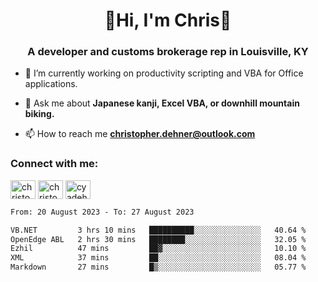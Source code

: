 <div class="main">
<h1 align="center">🌟Hi, I'm Chris🌟</h1>
<h3 align="center">A developer and customs brokerage rep in Louisville, KY</h3>

- 🔭 I’m currently working on productivity scripting and VBA for Office applications.

- 💬 Ask me about **Japanese kanji, Excel VBA, or downhill mountain biking.**

- 📫 How to reach me **christopher.dehner@outlook.com**

<h3 align="left">Connect with me:</h3>
<p align="left">
<a href="https://linkedin.com/in/christopherdehnerii" target="blank"><img align="center" src="https://cdn.jsdelivr.net/npm/simple-icons@3.0.1/icons/linkedin.svg" alt="christopherdehnerii" height="30" width="40" /></a>
<a href="https://fb.com/christopherdehnerii" target="blank"><img align="center" src="https://cdn.jsdelivr.net/npm/simple-icons@3.0.1/icons/facebook.svg" alt="christopherdehnerii" height="30" width="40" /></a>
<a href="https://instagram.com/cyadehn" target="blank"><img align="center" src="https://cdn.jsdelivr.net/npm/simple-icons@3.0.1/icons/instagram.svg" alt="cyadehn" height="30" width="40" /></a>
</p>

<!--START_SECTION:waka-->

```txt
From: 20 August 2023 - To: 27 August 2023

VB.NET         3 hrs 10 mins   ██████████░░░░░░░░░░░░░░░   40.64 %
OpenEdge ABL   2 hrs 30 mins   ████████░░░░░░░░░░░░░░░░░   32.05 %
Ezhil          47 mins         ██▓░░░░░░░░░░░░░░░░░░░░░░   10.10 %
XML            37 mins         ██░░░░░░░░░░░░░░░░░░░░░░░   08.04 %
Markdown       27 mins         █▒░░░░░░░░░░░░░░░░░░░░░░░   05.77 %
```

<!--END_SECTION:waka-->
